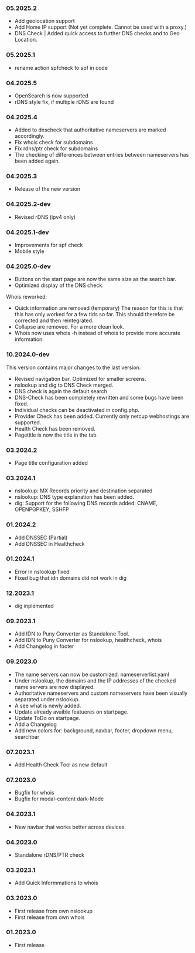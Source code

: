 
### 05.2025.2

- Add geolocation support
- Add Home IP support (Not yet complete. Cannot be used with a proxy.)
- DNS Check | Added quick access to further DNS checks and to Geo Location.

### 05.2025.1

- rename action spfcheck to spf in code

### 04.2025.5

- OpenSearch is now supported
- rDNS style fix, if multiple rDNS are found

### 04.2025.4

- Added to dnscheck that authoritative nameservers are marked accordingly.
- Fix whois check for subdomains
- Fix rdns/ptr check for subdomains
- The checking of differences between entries between nameservers has been added again.

### 04.2025.3

- Release of the new version

### 04.2025.2-dev

- Revised rDNS (ipv4 only)

### 04.2025.1-dev

- Improvements for spf check
- Mobile style

### 04.2025.0-dev

- Buttons on the start page are now the same size as the search bar.
- Optimized display of the DNS check.

Whois reworked:

- Quick information are removed (temporary)
    The reason for this is that this has only worked for a few tlds so far.
    This should therefore be corrected and then reintegrated.
- Collapse are removed. For a more clean look.
- Whois now uses whois -h instead of whois to provide more accurate information.

### 10.2024.0-dev

This version contains major changes to the last version.

- Revised navigation bar. Optimized for smaller screens.
- nslookup and dig to DNS Check merged.
- DNS check is again the default search
- DNS-Check has been completely rewritten and some bugs have been fixed.
- Individual checks can be deactivated in config.php.
- Provider Check has been added. Currently only netcup webhostings are supported.
- Health Check has been removed.
- Pagetitle is now the title in the tab

### 03.2024.2

- Page title configuration added

### 03.2024.1

- nslookup: MX Records priority and destination separated
- nslookup: DNS type explanation has been added.
- dig: Support for the following DNS records added: CNAME, OPENPGPKEY, SSHFP

### 01.2024.2

- Add DNSSEC (Partial)
- Add DNSSEC in Healthcheck

### 01.2024.1

- Error in nslookup fixed
- Fixed bug that idn domains did not work in dig

### 12.2023.1

- dig inplemented

### 09.2023.1

- Add IDN to Puny Converter as Standalone Tool.
- Add IDN to Puny Converter for nslookup, healthcheck, whois
- Add Changelog in footer

### 09.2023.0

- The name servers can now be customized.
  nameserverlist.yaml
- Under nslookup, the domains and the IP addresses of the checked name servers are now displayed.
- Authoritative nameservers and custom nameservers have been visually separated under nslookup.
- A see what is newly added.
- Update already avaible featueres on startpage.
- Update ToDo on startpage.
- Add a Changelog
- Add new colors for: background, navbar, footer, dropdown menu, searchbar

### 07.2023.1

- Add Health Check Tool as new default

### 07.2023.0

- Bugfix for whois
- Bugfix for modal-content dark-Mode

### 04.2023.1

- New navbar that works better across devices.

### 04.2023.0

- Standalone rDNS/PTR check

### 03.2023.1

- Add Quick Informmations to whois

### 03.2023.0

- First release from own nslookup
- First release from own whois

### 01.2023.0

- First release
